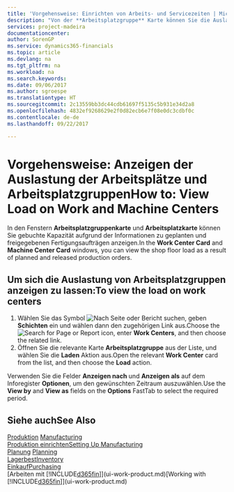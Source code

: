 ```yaml
---
title: 'Vorgehensweise: Einrichten von Arbeits- und Servicezeiten | Microsoft Docs'
description: "Von der **Arbeitsplatzgruppe** Karte können Sie die Auslastung der Arbeitsplatzgruppen aufgrund der freigegebenen Fertigungsaufträgen anzeigen."
services: project-madeira
documentationcenter: 
author: SorenGP
ms.service: dynamics365-financials
ms.topic: article
ms.devlang: na
ms.tgt_pltfrm: na
ms.workload: na
ms.search.keywords: 
ms.date: 09/06/2017
ms.author: sgroespe
ms.translationtype: HT
ms.sourcegitcommit: 2c13559bb3dc44cdb61697f5135c5b931e34d2a8
ms.openlocfilehash: 4832ef9268629e2f0d82ecb6e7f08e0dc3cdbf0c
ms.contentlocale: de-de
ms.lasthandoff: 09/22/2017

---
```

# <a name="how-to-view-load-on-work-and-machine-centers"></a><span data-ttu-id="5c6fb-103">Vorgehensweise: Anzeigen der Auslastung der Arbeitsplätze und Arbeitsplatzgruppen</span><span class="sxs-lookup"><span data-stu-id="5c6fb-103">How to: View Load on Work and Machine Centers</span></span>
<span data-ttu-id="5c6fb-104">In den Fenstern **Arbeitsplatzgruppenkarte** und **Arbeitsplatzkarte** können Sie gebuchte Kapazität aufgrund der Informationen zu geplanten und freigegebenen Fertigungsaufträgen anzeigen.</span><span class="sxs-lookup"><span data-stu-id="5c6fb-104">In the **Work Center Card** and **Machine Center Card** windows, you can view the shop floor load as a result of planned and released production orders.</span></span>    

## <a name="to-view-the-load-on-work-centers"></a><span data-ttu-id="5c6fb-105">Um sich die Auslastung von Arbeitsplatzgruppen anzeigen zu lassen:</span><span class="sxs-lookup"><span data-stu-id="5c6fb-105">To view the load on work centers</span></span>  
1.  <span data-ttu-id="5c6fb-106">Wählen Sie das Symbol ![Nach Seite oder Bericht suchen](media/ui-search/search_small.png "Symbol Nach Seite oder Bericht suchen"), geben **Schichten** ein und wählen dann den zugehörigen Link aus.</span><span class="sxs-lookup"><span data-stu-id="5c6fb-106">Choose the ![Search for Page or Report](media/ui-search/search_small.png "Search for Page or Report icon") icon, enter **Work Centers**, and then choose the related link.</span></span>  
2.  <span data-ttu-id="5c6fb-107">Öffnen Sie die relevante Karte **Arbeitsplatzgruppe** aus der Liste, und wählen Sie die **Laden** Aktion aus.</span><span class="sxs-lookup"><span data-stu-id="5c6fb-107">Open the relevant **Work Center** card from the list, and then choose the **Load** action.</span></span>  

<span data-ttu-id="5c6fb-108">Verwenden Sie die Felder **Anzeigen nach** und **Anzeigen als** auf dem Inforegister **Optionen**, um den gewünschten Zeitraum auszuwählen.</span><span class="sxs-lookup"><span data-stu-id="5c6fb-108">Use the **View by** and **View as** fields on the **Options** FastTab to select the required period.</span></span>  

## <a name="see-also"></a><span data-ttu-id="5c6fb-109">Siehe auch</span><span class="sxs-lookup"><span data-stu-id="5c6fb-109">See Also</span></span>  
<span data-ttu-id="5c6fb-110">[Produktion](production-manage-manufacturing.md)  </span><span class="sxs-lookup"><span data-stu-id="5c6fb-110">[Manufacturing](production-manage-manufacturing.md)  </span></span>  
[<span data-ttu-id="5c6fb-111">Produktion einrichten</span><span class="sxs-lookup"><span data-stu-id="5c6fb-111">Setting Up Manufacturing</span></span>](production-configure-production-processes.md)  
<span data-ttu-id="5c6fb-112">[Planung](production-planning.md)    </span><span class="sxs-lookup"><span data-stu-id="5c6fb-112">[Planning](production-planning.md)    </span></span>  
[<span data-ttu-id="5c6fb-113">Lagerbest</span><span class="sxs-lookup"><span data-stu-id="5c6fb-113">Inventory</span></span>](inventory-manage-inventory.md)  
[<span data-ttu-id="5c6fb-114">Einkauf</span><span class="sxs-lookup"><span data-stu-id="5c6fb-114">Purchasing</span></span>](purchasing-manage-purchasing.md)  
<span data-ttu-id="5c6fb-115">[Arbeiten mit [!INCLUDE[d365fin](includes/d365fin_md.md)]](ui-work-product.md)</span><span class="sxs-lookup"><span data-stu-id="5c6fb-115">[Working with [!INCLUDE[d365fin](includes/d365fin_md.md)]](ui-work-product.md)</span></span>

